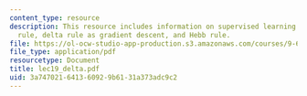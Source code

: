 ```yaml
---
content_type: resource
description: This resource includes information on supervised learning problem, delta
  rule, delta rule as gradient descent, and Hebb rule.
file: https://ol-ocw-studio-app-production.s3.amazonaws.com/courses/9-641j-introduction-to-neural-networks-spring-2005/3a747021641360929b6131a373adc9c2_lec19_delta.pdf
file_type: application/pdf
resourcetype: Document
title: lec19_delta.pdf
uid: 3a747021-6413-6092-9b61-31a373adc9c2
---
```


